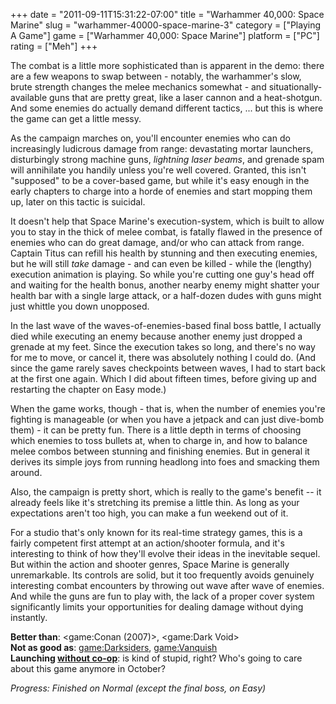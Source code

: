 +++
date = "2011-09-11T15:31:22-07:00"
title = "Warhammer 40,000: Space Marine"
slug = "warhammer-40000-space-marine-3"
category = ["Playing A Game"]
game = ["Warhammer 40,000: Space Marine"]
platform = ["PC"]
rating = ["Meh"]
+++

The combat is a little more sophisticated than is apparent in the demo: there are a few weapons to swap between - notably, the warhammer's slow, brute strength changes the melee mechanics somewhat - and situationally-available guns that are pretty great, like a laser cannon and a heat-shotgun.  And some enemies do actually demand different tactics, ... but this is where the game can get a little messy.

As the campaign marches on, you'll encounter enemies who can do increasingly ludicrous damage from range: devastating mortar launchers, disturbingly strong machine guns, <i>lightning laser beams</i>, and grenade spam will annihilate you handily unless you're well covered.  Granted, this isn't "supposed" to be a cover-based game, but while it's easy enough in the early chapters to charge into a horde of enemies and start mopping them up, later on this tactic is suicidal.

It doesn't help that Space Marine's execution-system, which is built to allow you to stay in the thick of melee combat, is fatally flawed in the presence of enemies who can do great damage, and/or who can attack from range.  Captain Titus can refill his health by stunning and then executing enemies, but he will still <i>take</i> damage - and can even be killed - while the (lengthy) execution animation is playing.  So while you're cutting one guy's head off and waiting for the health bonus, another nearby enemy might shatter your health bar with a single large attack, or a half-dozen dudes with guns might just whittle you down unopposed.

In the last wave of the waves-of-enemies-based final boss battle, I actually died while executing an enemy because another enemy just dropped a grenade at my feet.  Since the execution takes so long, and there's no way for me to move, or cancel it, there was absolutely nothing I could do.  (And since the game rarely saves checkpoints between waves, I had to start back at the first one again.  Which I did about fifteen times, before giving up and restarting the chapter on Easy mode.)

When the game works, though - that is, when the number of enemies you're fighting is manageable (or when you have a jetpack and can just dive-bomb them) - it can be pretty fun.  There is a little depth in terms of choosing which enemies to toss bullets at, when to charge in, and how to balance melee combos between stunning and finishing enemies.  But in general it derives its simple joys from running headlong into foes and smacking them around.

Also, the campaign is pretty short, which is really to the game's benefit -- it already feels like it's stretching its premise a little thin.  As long as your expectations aren't too high, you can make a fun weekend out of it.

For a studio that's only known for its real-time strategy games, this is a fairly competent first attempt at an action/shooter formula, and it's interesting to think of how they'll evolve their ideas in the inevitable sequel.  But within the action and shooter genres, Space Marine is generally unremarkable.  Its controls are solid, but it too frequently avoids genuinely interesting combat encounters by throwing out wave after wave of enemies.  And while the guns are fun to play with, the lack of a proper cover system significantly limits your opportunities for dealing damage without dying instantly.

<b>Better than</b>: <game:Conan (2007)>, <game:Dark Void>  
<b>Not as good as</b>: <game:Darksiders>, <game:Vanquish>  
<b>Launching <a href="http://www.joystiq.com/2011/09/02/space-marine-gets-exterminatus-co-op-dlc-in-october-free-for/">without co-op</a></b>: is kind of stupid, right?  Who's going to care about this game anymore in October?

<i>Progress: Finished on Normal (except the final boss, on Easy)</i>